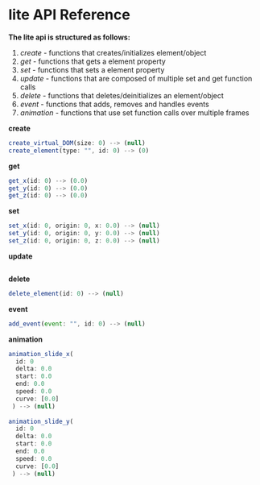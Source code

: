 # lite API Reference
**The lite api is structured as follows:**
1. *create* - functions that creates/initializes element/object
2. *get* - functions that gets a element property
3. *set* - functions that sets a element property
4. *update* - functions that are composed of multiple set and get function calls
5. *delete* - functions that deletes/deinitializes an element/object
6. *event* - functions that adds, removes and handles events 
7. *animation* - functions that use set function calls over multiple frames

**create**
```javascript
create_virtual_DOM(size: 0) --> (null)
create_element(type: "", id: 0) --> (0)
```
**get**
```javascript
get_x(id: 0) --> (0.0)
get_y(id: 0) --> (0.0)
get_z(id: 0) --> (0.0)
```
**set**
```javascript
set_x(id: 0, origin: 0, x: 0.0) --> (null)
set_y(id: 0, origin: 0, y: 0.0) --> (null)
set_z(id: 0, origin: 0, z: 0.0) --> (null)
```
**update**
```javascript
```
**delete**
```javascript
delete_element(id: 0) --> (null)
```
**event**
```javascript
add_event(event: "", id: 0) --> (null)

```
**animation**
```javascript
animation_slide_x(
  id: 0
  delta: 0.0
  start: 0.0
  end: 0.0
  speed: 0.0
  curve: [0.0]
 ) --> (null)
 
animation_slide_y(
  id: 0
  delta: 0.0
  start: 0.0
  end: 0.0
  speed: 0.0
  curve: [0.0]
 ) --> (null)
```
